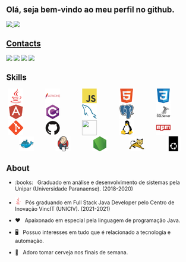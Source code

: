 ## Olá, seja bem-vindo ao meu perfil no github.
 <div>
  <a href="https://github.com/juliosfro">
  <img height="180em" src="https://github-readme-stats.vercel.app/api?username=juliosfro&show_icons=true&theme=dracula&include_all_commits=true&count_private=true"/>
  <img height="180em" src="https://github-readme-stats.vercel.app/api/top-langs/?username=rafaballerini&layout=compact&langs_count=8&theme=dracula"/>
<div>

## Contacts  
  <div style="display: inline_block">
  <a href = "mailto: juliosfro@gmail.com"><img src="https://img.shields.io/badge/-Gmail-%23EA4335?style=for-the-badge&logo=gmail&logoColor=white" target="_blank"></a>
  <a href="https://www.linkedin.com/in/juliosfro" target="_blank"><img src="https://img.shields.io/badge/-LinkedIn-%230077B5?style=for-the-badge&logo=linkedin&logoColor=white" target="_blank"></a>
  <a href="https://www.youtube.com/channel/UCSzUVqVLFflM4zbk4EtlYcg" target="_blank"><img src="https://img.shields.io/badge/-Youtube-%23333?style=for-the-badge&logo=youtube&logoColor=white" target="_blank"></a>
  <a href="https://instagram.com/juliosfro" target="_blank"><img src="https://img.shields.io/badge/-Instagram-%23E4405F?style=for-the-badge&logo=instagram&logoColor=white" target="_blank"></a>
</div>

## Skills
<p align="center">
    <img height="40" width="40" src="https://raw.githubusercontent.com/devicons/devicon/master/icons/java/java-plain.svg">
    &nbsp;&nbsp;&nbsp;&nbsp;&nbsp;&nbsp;&nbsp;&nbsp;&nbsp;&nbsp;&nbsp;&nbsp;&nbsp;
    <img height="40" width="40" src="https://raw.githubusercontent.com/devicons/devicon/master/icons/apache/apache-original-wordmark.svg">
    &nbsp;&nbsp;&nbsp;&nbsp;&nbsp;&nbsp;&nbsp;&nbsp;&nbsp;&nbsp;&nbsp;&nbsp;&nbsp;
    <img height="40" width="40" src="https://raw.githubusercontent.com/devicons/devicon/master/icons/javascript/javascript-original.svg">
    &nbsp;&nbsp;&nbsp;&nbsp;&nbsp;&nbsp;&nbsp;&nbsp;&nbsp;&nbsp;&nbsp;&nbsp;&nbsp;
    <img height="40" width="40" src="https://raw.githubusercontent.com/devicons/devicon/master/icons/html5/html5-original.svg">
    &nbsp;&nbsp;&nbsp;&nbsp;&nbsp;&nbsp;&nbsp;&nbsp;&nbsp;&nbsp;&nbsp;&nbsp;&nbsp;
    <img height="40" width="40" src="https://raw.githubusercontent.com/devicons/devicon/master/icons/css3/css3-original.svg">
    &nbsp;&nbsp;&nbsp;&nbsp;&nbsp;&nbsp;&nbsp;&nbsp;&nbsp;&nbsp;&nbsp;&nbsp;&nbsp;
    <img height="40" width="40" src="https://github.com/devicons/devicon/blob/master/icons/angularjs/angularjs-plain.svg">
    &nbsp;&nbsp;&nbsp;&nbsp;&nbsp;&nbsp;&nbsp;&nbsp;&nbsp;&nbsp;&nbsp;&nbsp;&nbsp;
    <img height="40" width="40" src="https://raw.githubusercontent.com/devicons/devicon/master/icons/csharp/csharp-original.svg">
    &nbsp;&nbsp;&nbsp;&nbsp;&nbsp;&nbsp;&nbsp;&nbsp;&nbsp;&nbsp;&nbsp;&nbsp;&nbsp;
    <img height="40" width="40" src="https://raw.githubusercontent.com/devicons/devicon/master/icons/mysql/mysql-original.svg">
    &nbsp;&nbsp;&nbsp;&nbsp;&nbsp;&nbsp;&nbsp;&nbsp;&nbsp;&nbsp;&nbsp;&nbsp;&nbsp;
    <img height="40" width="40" src="https://raw.githubusercontent.com/devicons/devicon/master/icons/postgresql/postgresql-original.svg">
    &nbsp;&nbsp;&nbsp;&nbsp;&nbsp;&nbsp;&nbsp;&nbsp;&nbsp;&nbsp;&nbsp;&nbsp;&nbsp;
    <img height="40" width="40" src="https://raw.githubusercontent.com/devicons/devicon/master/icons/microsoftsqlserver/microsoftsqlserver-plain-wordmark.svg">
    &nbsp;&nbsp;&nbsp;&nbsp;&nbsp;&nbsp;&nbsp;&nbsp;&nbsp;&nbsp;&nbsp;&nbsp;&nbsp
    <img height="40" width="40" src="https://raw.githubusercontent.com/devicons/devicon/master/icons/git/git-original.svg">
    &nbsp;&nbsp;&nbsp;&nbsp;&nbsp;&nbsp;&nbsp;&nbsp;&nbsp;&nbsp;&nbsp;&nbsp;&nbsp;
    <img height="40" width="40" src="https://raw.githubusercontent.com/devicons/devicon/master/icons/github/github-original.svg">
    &nbsp;&nbsp;&nbsp;&nbsp;&nbsp;&nbsp;&nbsp;&nbsp;&nbsp;&nbsp;&nbsp;&nbsp;&nbsp;
    <img height="40" width="40" src="https://www.vectorlogo.zone/logos/springio/springio-icon.svg">
    &nbsp;&nbsp;&nbsp;&nbsp;&nbsp;&nbsp;&nbsp;&nbsp;&nbsp;&nbsp;&nbsp;&nbsp;&nbsp;
    <img height="40" width="40" src="https://raw.githubusercontent.com/devicons/devicon/master/icons/linux/linux-original.svg">
    &nbsp;&nbsp;&nbsp;&nbsp;&nbsp;&nbsp;&nbsp;&nbsp;&nbsp;&nbsp;&nbsp;&nbsp;&nbsp;
    <img height="40" width="40" src="https://raw.githubusercontent.com/devicons/devicon/master/icons/npm/npm-original-wordmark.svg">
    &nbsp;&nbsp;&nbsp;&nbsp;&nbsp;&nbsp;&nbsp;&nbsp;&nbsp;&nbsp;&nbsp;&nbsp;&nbsp;
    <img height="40" width="40" src="https://raw.githubusercontent.com/devicons/devicon/master/icons/docker/docker-original.svg"> 
    &nbsp;&nbsp;&nbsp;&nbsp;&nbsp;&nbsp;&nbsp;&nbsp;&nbsp;&nbsp;&nbsp;&nbsp;&nbsp;
    <img height="40" width="40" src="https://raw.githubusercontent.com/devicons/devicon/master/icons/jenkins/jenkins-original.svg"> 
    &nbsp;&nbsp;&nbsp;&nbsp;&nbsp;&nbsp;&nbsp;&nbsp;&nbsp;&nbsp;&nbsp;&nbsp;&nbsp;
    <img height="40" width="40" src="https://raw.githubusercontent.com/devicons/devicon/master/icons/nodejs/nodejs-original.svg"> 
    &nbsp;&nbsp;&nbsp;&nbsp;&nbsp;&nbsp;&nbsp;&nbsp;&nbsp;&nbsp;&nbsp;&nbsp;&nbsp;
    <img height="40" width="40" src="https://raw.githubusercontent.com/devicons/devicon/master/icons/tomcat/tomcat-original.svg"> 
    &nbsp;&nbsp;&nbsp;&nbsp;&nbsp;&nbsp;&nbsp;&nbsp;&nbsp;&nbsp;&nbsp;&nbsp;&nbsp;
    <img height="40" width="40" src="https://raw.githubusercontent.com/devicons/devicon/master/icons/ubuntu/ubuntu-plain.svg"> 
</p>

## About

- <p> :books: &nbsp  Graduado em análise e desenvolvimento de sistemas pela Unipar (Universidade Paranaense). (2018-2020) </p>
- <p> <img height="20" width="16" src="https://raw.githubusercontent.com/devicons/devicon/master/icons/java/java-plain.svg"> &nbsp Pós graduando em Full Stack Java Developer pelo Centro de Inovação VincIT (UNICIV). (2021-2021) </p>
- <p> ❤️ &nbsp  Apaixonado em especial pela linguagem de programação Java. </p>
- <p> 🖥️ &nbsp  Possuo interesses em tudo que é relacionado a tecnologia e automação. </p>
- <p> 🍻 &nbsp  Adoro tomar cerveja nos finais de semana. </p>
